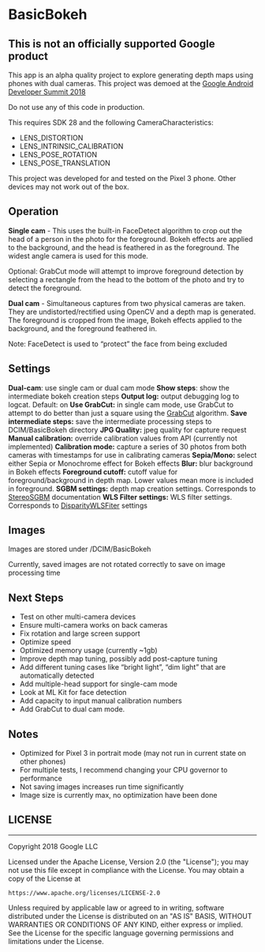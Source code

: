 # BasicBokeh

## This is not an officially supported Google product

This app is an alpha quality project to explore generating depth maps using phones with dual cameras. This project was demoed at the [Google Android Developer Summit 2018](https://www.youtube.com/watch?v=u38wOv2a_dA)

Do not use any of this code in production.

This requires SDK 28 and the following CameraCharacteristics:
 - LENS_DISTORTION
 - LENS_INTRINSIC_CALIBRATION
 - LENS_POSE_ROTATION
 - LENS_POSE_TRANSLATION

This project was developed for and tested on the Pixel 3 phone. Other devices may not work out of 
the box.

## Operation

**Single cam** - This uses the built-in FaceDetect algorithm to crop out the head of a person in the photo for the foreground. Bokeh effects are applied to the background, and the head is feathered in as the foreground. The widest angle camera is used for this mode.

Optional: GrabCut mode will attempt to improve foreground detection by selecting a rectangle from the head to the bottom of the photo and try to detect the foreground.

**Dual cam** - Simultaneous captures from two physical cameras are taken. They are undistorted/rectified using OpenCV and a depth map is generated. The foreground is cropped from the image, Bokeh effects applied to the background, and the foreground feathered in.

Note: FaceDetect is used to “protect” the face from being excluded

## Settings
**Dual-cam**: use single cam or dual cam mode
**Show steps**: show the intermediate bokeh creation steps
**Output log:** output debugging log to logcat. Default: on
**Use GrabCut:** in single cam mode, use GrabCut to attempt to do better than just a square using the [GrabCut](https://docs.opencv.org/trunk/d8/d83/tutorial_py_grabcut.html) algorithm.
**Save intermediate steps:** save the intermediate processing steps to DCIM/BasicBokeh directory
**JPG Quality:** jpeg quality for capture request
**Manual calibration:** override calibration values from API (currently not implemented)
**Calibration mode:** capture a series of 30 photos from both cameras with timestamps for use in calibrating cameras
**Sepia/Mono:** select either Sepia or Monochrome effect for Bokeh effects
**Blur:** blur background in Bokeh effects
**Foreground cutoff:** cutoff value for foreground/background in depth map. Lower values mean more is included in foreground.
**SGBM settings:** depth map creation settings. Corresponds to [StereoSGBM](https://docs.opencv.org/trunk/d2/d85/classcv_1_1StereoSGBM.html) documentation
**WLS Filter settings:** WLS filter settings. Corresponds to [DisparityWLSFiter](https://docs.opencv.org/master/d9/d51/classcv_1_1ximgproc_1_1DisparityWLSFilter.html) settings

## Images
Images are stored under /DCIM/BasicBokeh 

Currently, saved images are not rotated correctly to save on image processing time

## Next Steps
 - Test on other multi-camera devices
 - Ensure multi-camera works on back cameras
 - Fix rotation and large screen support
 - Optimize speed
 - Optimized memory usage (currently ~1gb)
 - Improve depth map tuning, possibly add post-capture tuning
 - Add different tuning cases like “bright light”, “dim light” that are automatically detected
 - Add multiple-head support for single-cam mode
 - Look at ML Kit for face detection
 - Add capacity to input manual calibration numbers
 - Add GrabCut to dual cam mode.

## Notes
 - Optimized for Pixel 3 in portrait mode (may not run in current state on other phones)
 - For multiple tests, I recommend changing your CPU governor to performance
 - Not saving images increases run time significantly
 - Image size is currently max, no optimization have been done


## LICENSE

***

Copyright 2018 Google LLC

Licensed under the Apache License, Version 2.0 (the "License");
you may not use this file except in compliance with the License.
You may obtain a copy of the License at

    https://www.apache.org/licenses/LICENSE-2.0

Unless required by applicable law or agreed to in writing, software
distributed under the License is distributed on an "AS IS" BASIS,
WITHOUT WARRANTIES OR CONDITIONS OF ANY KIND, either express or implied.
See the License for the specific language governing permissions and
limitations under the License.


